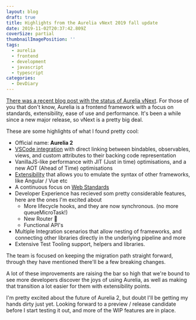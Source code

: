 ```yaml
---
layout: blog
draft: true
title: Highlights from the Aurelia vNext 2019 fall update
date: 2019-11-02T20:37:42.809Z
coverSize: partial
thumbnailImagePosition: ''
tags:
  - aurelia
  - frontend
  - development
  - javascript
  - typescript
categories:
  - DevDiary
---
```

[There was a recent blog post with the status of Aurelia vNext](https://aurelia.io/blog/2019/10/31/aurelia-vnext-2019-fall-update/). For those of you that don't know, Aurelia is a frontend framework with a focus on standards, extensibility, ease of use and performance. It's been a while since a new major release, so vNext is a pretty big deal.

These are some highlights of what I found pretty cool:

* Official name: **Aurelia 2**
* [VSCode integration](https://github.com/aurelia/vscode-extension/pull/104) with direct linking between bindables, observables, views, and custom attributes to their backing code representation
* VanillaJS-like performance with JIT (Just in time) optimisations, and a new AOT (Ahead of Time) optimisations 
* [Extensibility](https://aurelia.io/blog/2019/10/31/aurelia-vnext-2019-fall-update/#extensibility) that allows you to emulate the syntax of other frameworks, like Angular / Vue etc
* A continuous focus on [Web Standards](https://aurelia.io/blog/2019/10/31/aurelia-vnext-2019-fall-update/#web-standards)
* Developer Experience has recieved som pretty considerable features, here are the ones I'm excited about
  * More lifecycle hooks, and they are now synchronous. (no more queueMicroTask!)
  * New Router 🙌
  * Functional API's
* Multiple Integration scenarios that allow nesting of frameworks, and connecting other libraries directly in the underlying pipeline and more
* Extensive Test Tooling support, helpers and libraries.

The team is focused on keeping the migration path straight forward, through they have mentioned there'll be a few breaking changes. 

A lot of these improvements are raising the bar so high that we're bound to see more developers discover the joys of using Aurelia, as well as making that transition a lot easier for them with extensibility points.

I'm pretty excited about the future of Aurelia 2, but doubt I'll be getting my hands dirty just yet. Looking forward to a preview / release candidate before I start testing it out, and more of the WIP features are in place.
